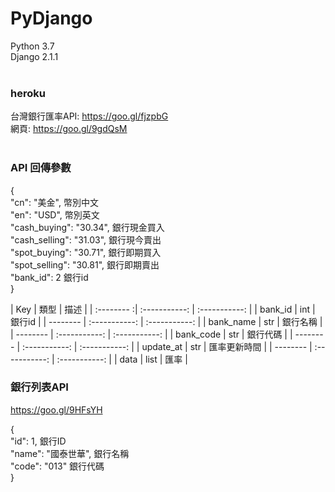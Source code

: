 # PyDjango <br/>
Python 3.7<br/>
Django 2.1.1<br/><br/>
### heroku <br/>
台灣銀行匯率API: https://goo.gl/fjzpbG<br/>
網頁: https://goo.gl/9gdQsM<br/>
<br/>
### API 回傳參數
<p> { <br/>
    "cn": "美金",  幣別中文 <br/>
    "en": "USD",   幣別英文 <br/>
    "cash_buying": "30.34",  銀行現金買入 <br/>
    "cash_selling": "31.03",  銀行現今賣出 <br/>
    "spot_buying": "30.71",  銀行即期買入 <br/>
    "spot_selling": "30.81",  銀行即期賣出 <br/>
    "bank_id": 2  銀行id <br/>
} </p>
 | Key       | 類型      | 描述   |   
 | :-------- :| :-----------:  | :-----------: |
 | bank_id     | int     | 銀行id    | 
 | -------- | :-----------:  | :-----------: |
 | bank_name     | str     | 銀行名稱 |
 | -------- | :-----------:  | :-----------: |
 | bank_code     | str     | 銀行代碼 |
 | -------- | :-----------:  | :-----------: |
 | update_at     | str     | 匯率更新時間 |
 | -------- | :-----------:  | :-----------: |
 | data     | list     | 匯率 |

### 銀行列表API <br/>
https://goo.gl/9HFsYH <br/>
<p>{ <br/>
       "id": 1, 銀行ID <br/>
       "name": "國泰世華", 銀行名稱 <br/>
       "code": "013" 銀行代碼<br/>
    }<p>

